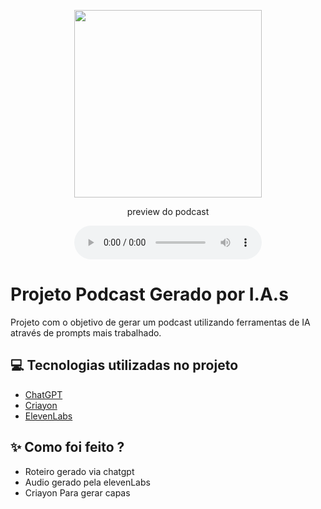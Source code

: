 <p align="center">
<img 
    src="./assets/craiyon_214720_workstation_at_the_beach_under_palms(1).png"
    width="300"
/>
</p>

<p align="center">
    preview do podcast
</p>

<div align="center">
    <audio src="output/pElevenLabs_2025-01-10T02_15_03_Lax2_pvc_s50_sb75_se0_b_m2.MP3" controls title="Podcast"></audio>
</div>

# Projeto Podcast Gerado por I.A.s

Projeto com o objetivo de gerar um podcast utilizando ferramentas de IA através de prompts mais trabalhado.

## 💻 Tecnologias utilizadas no projeto

- [ChatGPT](https://chat.openai.com/) 
- [Criayon](https://www.craiyon.com/)
- [ElevenLabs](https://beta.elevenlabs.io/)

## ✨ Como foi feito ?

- Roteiro gerado via chatgpt
- Audio gerado pela elevenLabs
- Criayon Para gerar capas
